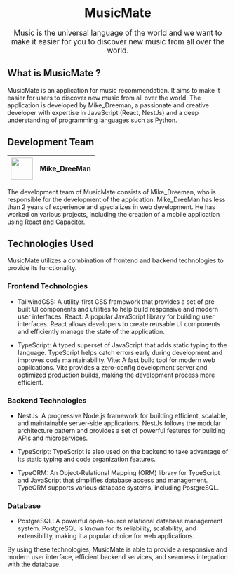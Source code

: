 <h1 align="center">MusicMate</h1>

<p style="font-size: larger" align="center">Music is the universal language of the world and we want to make it easier for you to discover new music from all over the world.</p>

## What is MusicMate ?

MusicMate is an application for music recommendation. It aims to make it easier for users to discover new music from all over the world. The application is developed by Mike_Dreeman, a passionate and creative developer with expertise in JavaScript (React, NestJs) and a deep understanding of programming languages such as Python.

## Development Team

| <img src="https://github.com/mickaelrebeau/MusicMate/assets/75978618/58703266-e28a-4e74-b104-341801a6d033" width="50"/> | Mike_DreeMan |
|:---:|:---:|

The development team of MusicMate consists of Mike_Dreeman, who is responsible for the development of the application. Mike_DreeMan has less than 2 years of experience and specializes in web development. He has worked on various projects, including the creation of a mobile application using React and Capacitor.

## Technologies Used

MusicMate utilizes a combination of frontend and backend technologies to provide its functionality.

### Frontend Technologies

- TailwindCSS: A utility-first CSS framework that provides a set of pre-built UI components and utilities to help build responsive and modern user interfaces.
React: A popular JavaScript library for building user interfaces. React allows developers to create reusable UI components and efficiently manage the state of the application.

- TypeScript: A typed superset of JavaScript that adds static typing to the language. TypeScript helps catch errors early during development and improves code maintainability.
Vite: A fast build tool for modern web applications. Vite provides a zero-config development server and optimized production builds, making the development process more efficient.

### Backend Technologies

- NestJs: A progressive Node.js framework for building efficient, scalable, and maintainable server-side applications. NestJs follows the modular architecture pattern and provides a set of powerful features for building APIs and microservices.

- TypeScript: TypeScript is also used on the backend to take advantage of its static typing and code organization features.

- TypeORM: An Object-Relational Mapping (ORM) library for TypeScript and JavaScript that simplifies database access and management. TypeORM supports various database systems, including PostgreSQL.

### Database

- PostgreSQL: A powerful open-source relational database management system. PostgreSQL is known for its reliability, scalability, and extensibility, making it a popular choice for web applications.

By using these technologies, MusicMate is able to provide a responsive and modern user interface, efficient backend services, and seamless integration with the database.
